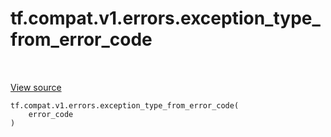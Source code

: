 <div itemscope itemtype="http://developers.google.com/ReferenceObject">
<meta itemprop="name" content="tf.compat.v1.errors.exception_type_from_error_code" />
<meta itemprop="path" content="Stable" />
</div>

# tf.compat.v1.errors.exception_type_from_error_code

<!-- Insert buttons and diff -->

<table class="tfo-notebook-buttons tfo-api nocontent" align="left">

</table>

<a target="_blank" class="external" href="/code/stable/tensorflow/python/framework/errors_impl.py">View source</a>






<pre class="devsite-click-to-copy prettyprint lang-py tfo-signature-link">
<code>tf.compat.v1.errors.exception_type_from_error_code(
    error_code
)
</code></pre>



<!-- Placeholder for "Used in" -->
